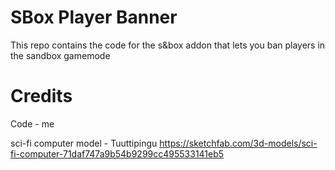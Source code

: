 # SBox Player Banner
 This repo contains the code for the s&box addon that lets you ban players in the sandbox gamemode

# Credits
Code - me

sci-fi computer model - Tuuttipingu https://sketchfab.com/3d-models/sci-fi-computer-71daf747a9b54b9299cc495533141eb5

